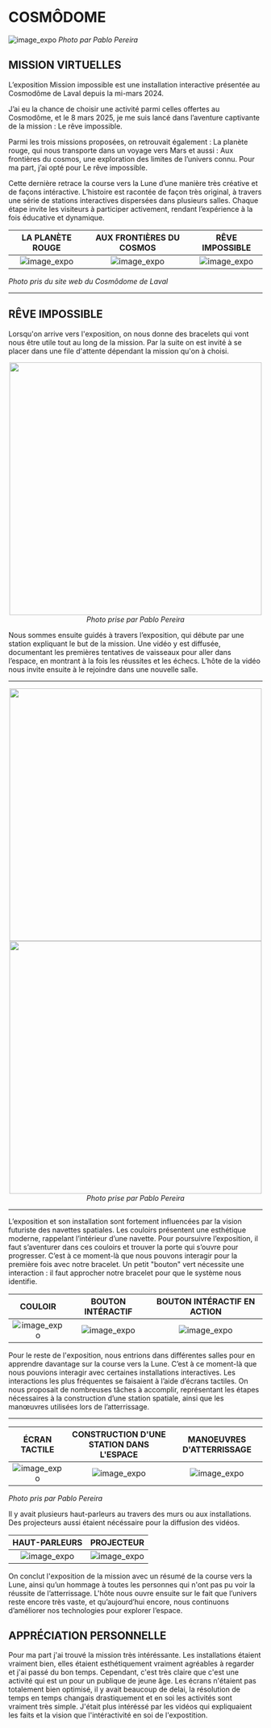 # COSMÔDOME

![image_expo](/exposition_individuel/media/cosmodome_ext_01.png)
*Photo par Pablo Pereira*

## MISSION VIRTUELLES
L’exposition Mission impossible est une installation interactive présentée au Cosmodôme de Laval depuis la mi-mars 2024.

J’ai eu la chance de choisir une activité parmi celles offertes au Cosmodôme, et le 8 mars 2025, je me suis lancé dans l’aventure captivante de la mission : Le rêve impossible.

Parmi les trois missions proposées, on retrouvait également : La planète rouge, qui nous transporte dans un voyage vers Mars et aussi :  Aux frontières du cosmos, une exploration des limites de l’univers connu. Pour ma part, j’ai opté pour Le rêve impossible.

Cette dernière retrace la course vers la Lune d’une manière très créative et de façons intéractive. L’histoire est racontée de façon très original, à travers une série de stations interactives dispersées dans plusieurs salles. Chaque étape invite les visiteurs à participer activement, rendant l’expérience à la fois éducative et dynamique.

LA PLANÈTE ROUGE | AUX FRONTIÈRES DU COSMOS | RÊVE IMPOSSIBLE
:-------------------------:|:-------------------------:|:-------------------------:
![image_expo](/exposition_individuel/media/poster_planete_rouge.png)|![image_expo](/exposition_individuel/media/poster_frontiere_cosmos.png)|![image_expo](/exposition_individuel/media/poster_reve_impo.png)



<i> Photo pris du site web du Cosmôdome de Laval </i>

---

## RÊVE IMPOSSIBLE

Lorsqu'on arrive vers l'exposition, on nous donne des bracelets qui vont nous être utile tout au long de la mission. Par la suite on est invité à se placer dans une file d'attente dépendant la mission qu'on à choisi.

<p align="center">
  <img src="/exposition_individuel/media/quai_expo_01.jpg" width="500">
  <br>
  <i>Photo prise par Pablo Pereira</i>
</p>

Nous sommes ensuite guidés à travers l’exposition, qui débute par une station expliquant le but de la mission. Une vidéo y est diffusée, documentant les premières tentatives de vaisseaux pour aller dans l’espace, en montrant à la fois les réussites et les échecs. L’hôte de la vidéo nous invite ensuite à le rejoindre dans une nouvelle salle.

---

<p align="center">
  <img src="/exposition_individuel/media/debut_expo_01.jpg" width="500">
  <br>
  <img src="/exposition_individuel/media/debut_expo_02.jpg" width="500">
  <br>
  <i>Photo prise par Pablo Pereira</i>
</p>

---

L’exposition et son installation sont fortement influencées par la vision futuriste des navettes spatiales. Les couloirs présentent une esthétique moderne, rappelant l’intérieur d’une navette.
Pour poursuivre l’exposition, il faut s’aventurer dans ces couloirs et trouver la porte qui s’ouvre pour progresser. C’est à ce moment-là que nous pouvons interagir pour la première fois avec notre bracelet. Un petit "bouton" vert nécessite une interaction : il faut approcher notre bracelet pour que le système nous identifie.

COULOIR | BOUTON INTÉRACTIF | BOUTON INTÉRACTIF EN ACTION
:-------------------------:|:-------------------------:|:-------------------------:
![image_expo](/exposition_individuel/media/couloir_expo_01.png)|![image_expo](/exposition_individuel/media/bouton_interaction_01.jpg)|![image_expo](/exposition_individuel/media/bouton_interaction_en_action_01.jpg)

Pour le reste de l'exposition, nous entrions dans différentes salles pour en apprendre davantage sur la course vers la Lune. C’est à ce moment-là que nous pouvions interagir avec certaines installations interactives. Les interactions les plus fréquentes se faisaient à l’aide d’écrans tactiles. On nous proposait de nombreuses tâches à accomplir, représentant les étapes nécessaires à la construction d’une station spatiale, ainsi que les manœuvres utilisées lors de l’atterrissage.

---

ÉCRAN TACTILE | CONSTRUCTION D'UNE STATION DANS L'ESPACE | MANOEUVRES D'ATTERRISSAGE 
:-------------------------:|:-------------------------:|:-------------------------:
![image_expo](/exposition_individuel/media/ecran_tactile_01.png)|![image_expo](/exposition_individuel/media/gabs_station_spatiale_01.png)|![image_expo](/exposition_individuel/media/manoeuvre_atterissage_01.jpg)



<i> Photo pris par Pablo Pereira </i>

Il y avait plusieurs haut-parleurs au travers des murs ou aux installations. Des projecteurs aussi étaient nécéssaire pour la diffusion des vidéos.

HAUT-PARLEURS | PROJECTEUR |
:-------------------------:|:-------------------------:
![image_expo](/exposition_individuel/media/haut_parleurs_01.png)|![image_expo](/exposition_individuel/media/projecteur_02.png)

On conclut l'exposition de la mission avec un résumé de la course vers la Lune, ainsi qu’un hommage à toutes les personnes qui n'ont pas pu voir la réussite de l’atterrissage. L'hôte nous ouvre ensuite sur le fait que l’univers reste encore très vaste, et qu’aujourd’hui encore, nous continuons d’améliorer nos technologies pour explorer l’espace.

## APPRÉCIATION PERSONNELLE
Pour ma part j'ai trouvé la mission très intéréssante. Les installations étaient vraiment bien, elles étaient esthétiquement vraiment agréables à regarder et j'ai passé du bon temps. Cependant, c'est très claire que c'est une activité qui est un pour un publique de jeune âge. Les écrans n'étaient pas totalement bien optimisé, il y avait beaucoup de delai, la résolution de temps en temps changais drastiquement et en soi les activités sont vraiment très simple. J'était plus intéréssé par les vidéos qui expliquaient les faits et la vision que l'intéractivité en soi de l'expostition. 











